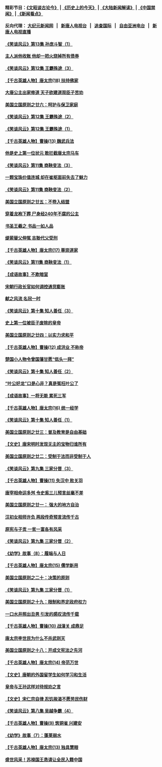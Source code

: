 #### 精彩节目：[《文昭谈古论今》](http://155.138.205.71/wenzhao) | [《历史上的今天》](http://155.138.205.71/today-in-history) | [《大陆新闻解读》](http://155.138.205.71/ntdtv-comedy) | [《中国禁闻》](http://155.138.205.71/ntdtv-news) | [《新闻看点》](http://155.138.205.71/news-insight) 


 #### 反向代理： [大纪元新闻网](http://155.138.205.71:10080/) &nbsp;&nbsp;|&nbsp;&nbsp; [新唐人电视台](http://155.138.205.71:8000/) &nbsp;&nbsp;|&nbsp;&nbsp; [追查国际](http://155.138.205.71:10010/) &nbsp;&nbsp;|&nbsp;&nbsp; [自由亚洲电台](http://155.138.205.71:9800/) &nbsp;&nbsp;|&nbsp;&nbsp; [新唐人电视直播](http://155.138.205.71/) 

#### [《笑谈风云》第13集 孙庞斗智（1）](../pages/nsc975/n11070158.md?t=02260555) 

#### [主人派他收账 他却一把火烧掉所有债券](../pages/nsc975/n11070431.md?t=02260555) 

#### [《笑谈风云》第12集 王霸殊途（3）](../pages/nsc975/n11058708.md?t=02260555) 

#### [【千古英雄人物】唐太宗(18) 扶持佛家](../pages/nsc975/n8046271.md?t=02260555) 

#### [大唐公主出家修道 天子欲建道观臣子苦劝](../pages/nsc975/n11053988.md?t=02260555) 

#### [美国立国原则之廿六：呵护与保卫家庭](../pages/nsc975/n11056028.md?t=02260555) 

#### [《笑谈风云》第12集 王霸殊途（2）](../pages/nsc975/n11058661.md?t=02260555) 

#### [《笑谈风云》第12集 王霸殊途（1）](../pages/nsc975/n11058612.md?t=02260555) 

#### [【千古英雄人物】曹操(13) 魏武兵法](../pages/nsc975/n7783342.md?t=02260555) 

#### [他是史上第一位状元 敢拦截唐太宗马车](../pages/nsc975/n11064238.md?t=02260555) 

#### [《笑谈风云》第11集 商鞅变法（3）](../pages/nsc975/n11051540.md?t=02260555) 

#### [一颗宝珠价值连城 却在崔枢面前失去了魅力](../pages/nsc975/n11049666.md?t=02260555) 

#### [《笑谈风云》第11集 商鞅变法（2）](../pages/nsc975/n11051527.md?t=02260555) 

#### [美国立国原则之廿五：不卷入结盟](../pages/nsc975/n11049916.md?t=02260555) 

#### [穿着龙袍下葬 尸身经240年不腐的公主](../pages/nsc975/n11058573.md?t=02260555) 

#### [书圣王羲之 书品一如人品](../pages/nsc975/n10961724.md?t=02260555) 

#### [缇萦替父伸冤 吉翂代父受刑](../pages/nsc975/n3780463.md?t=02260555) 

#### [【千古英雄人物】唐太宗(17) 尊崇道家](../pages/nsc975/n8046261.md?t=02260555) 

#### [《笑谈风云》第11集 商鞅变法（1）](../pages/nsc975/n11051459.md?t=02260555) 

#### [【成语故事】不欺暗室](../pages/nsc975/n11056002.md?t=02260555) 

#### [宋朝行政长官如何调控通货膨胀](../pages/nsc975/n11055933.md?t=02260555) 

#### [献之风流 名冠一时](../pages/nsc975/n11011196.md?t=02260555) 

#### [《笑谈风云》第十集 知人善任（3）](../pages/nsc975/n11044990.md?t=02260555) 

#### [史上第一位被臣子废除的皇帝](../pages/nsc975/n11053637.md?t=02260555) 

#### [美国立国原则之廿四：以实力求和平](../pages/nsc975/n11046955.md?t=02260555) 

#### [【千古英雄人物】曹操(12) 成洪业 不称帝](../pages/nsc975/n7783338.md?t=02260555) 

#### [楚国小人物令曾国藩甘愿“低头一拜”](../pages/nsc975/n11013087.md?t=02260555) 

#### [《笑谈风云》第十集 知人善任（2）](../pages/nsc975/n11044937.md?t=02260555) 

#### [“叶公好龙”口是心非？真是冤枉叶公了](../pages/nsc975/n11008777.md?t=02260555) 

#### [【成语故事】一将无能 累死三军](../pages/nsc975/n11046538.md?t=02260555) 

#### [【千古英雄人物】唐太宗(16) 统一经学](../pages/nsc975/n8046259.md?t=02260555) 

#### [《笑谈风云》第十集 知人善任（1）](../pages/nsc975/n11032532.md?t=02260555) 

#### [美国立国原则之廿三：普及教育是自由基础](../pages/nsc975/n11044655.md?t=02260555) 

#### [【文史】唐宋明时发现无主的宝物归谁所有](../pages/nsc975/n11036075.md?t=02260555) 

#### [美国立国原则之廿二：受制于法而非受制于人](../pages/nsc975/n11038266.md?t=02260555) 

#### [《笑谈风云》第九集 三家分晋（3）](../pages/nsc975/n11028646.md?t=02260555) 

#### [【千古英雄人物】曹操(11) 失汉中 败关羽](../pages/nsc975/n7783328.md?t=02260555) 

#### [唐宰相命运多舛 令史奚三儿预言丝毫不差](../pages/nsc975/n334750.md?t=02260555) 

#### [美国立国原则之廿一： 强大的地方自治](../pages/nsc975/n11036069.md?t=02260555) 

#### [汉初女相师许负 两段传奇预言流传千古](../pages/nsc975/n11035453.md?t=02260555) 

#### [原宪与子贡 一贫一富各有风采](../pages/nsc975/n11013094.md?t=02260555) 

#### [《笑谈风云》第九集 三家分晋（2）](../pages/nsc975/n11028610.md?t=02260555) 

#### [《幼学》故事（8）：履端与人日](../pages/nsc975/n10990550.md?t=02260555) 

#### [【千古英雄人物】唐太宗(15) 儒学新用](../pages/nsc975/n8046225.md?t=02260555) 

#### [美国立国原则之二十：决策的原则](../pages/nsc975/n11034691.md?t=02260555) 

#### [《笑谈风云》第九集 三家分晋（1）](../pages/nsc975/n11028591.md?t=02260555) 

#### [美国立国原则之十九：限制和界定政府权力](../pages/nsc975/n11023895.md?t=02260555) 

#### [一口水井照出丑男 引发的感叹流传千载](../pages/nsc975/n11004598.md?t=02260555) 

#### [【千古英雄人物】曹操(10) 战潼关 成鼎足](../pages/nsc975/n7779963.md?t=02260555) 

#### [唐太宗李世民为什么不杀武则天](../pages/nsc975/n11034040.md?t=02260555) 

#### [美国立国原则之十八：开成文宪法之先河](../pages/nsc975/n11008526.md?t=02260555) 

#### [【千古英雄人物】唐太宗(14) 帝范万世](../pages/nsc975/n8034234.md?t=02260555) 

#### [【文史】唐朝的外国留学生如何学习和生活](../pages/nsc975/n11010825.md?t=02260555) 

#### [皇帝与王孙这样对待规劝之言](../pages/nsc975/n10994666.md?t=02260555) 

#### [【文史】宋仁宗自律 忍饥挨渴不愿劳民伤财](../pages/nsc975/n10997349.md?t=02260555) 

#### [《笑谈风云》第八集 吴越争霸（4）](../pages/nsc975/n11010924.md?t=02260555) 

#### [【千古英雄人物】曹操(9) 筑铜雀 兴建安](../pages/nsc975/n7662497.md?t=02260555) 

#### [《幼学》故事（7）：蓬莱弱水](../pages/nsc975/n10990547.md?t=02260555) 

#### [【千古英雄人物】唐太宗(13) 独具慧眼](../pages/nsc975/n8034179.md?t=02260555) 

#### [盛世风采！苏禄国王恳请让全民入籍中国](../pages/nsc975/n10992284.md?t=02260555) 

